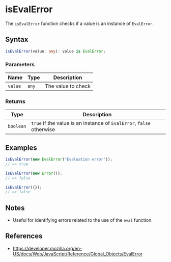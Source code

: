 # isEvalError

The `isEvalError` function checks if a value is an instance of `EvalError`.

## Syntax

```typescript
isEvalError(value: any): value is EvalError;
```

### Parameters

| Name      | Type      | Description         |
| --------- | --------- | ------------------ |
| `value`   | `any`     | The value to check |

### Returns

| Type       | Description                                                        |
| ---------- | ------------------------------------------------------------------ |
| `boolean`  | `true` if the value is an instance of `EvalError`, `false` otherwise |

## Examples

```typescript
isEvalError(new EvalError("Evaluation error"));
// => true

isEvalError(new Error());
// => false

isEvalError({});
// => false
```

## Notes

* Useful for identifying errors related to the use of the `eval` function.

## References

* https://developer.mozilla.org/en-US/docs/Web/JavaScript/Reference/Global_Objects/EvalError